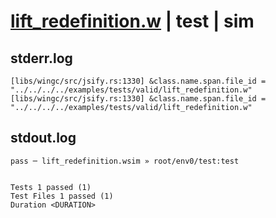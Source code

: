 # [lift_redefinition.w](../../../../../examples/tests/valid/lift_redefinition.w) | test | sim

## stderr.log
```log
[libs/wingc/src/jsify.rs:1330] &class.name.span.file_id = "../../../../examples/tests/valid/lift_redefinition.w"
[libs/wingc/src/jsify.rs:1330] &class.name.span.file_id = "../../../../examples/tests/valid/lift_redefinition.w"
```

## stdout.log
```log
pass ─ lift_redefinition.wsim » root/env0/test:test
 
 
Tests 1 passed (1)
Test Files 1 passed (1)
Duration <DURATION>
```

